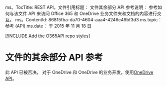 ms。TocTitle: REST API，文件引用标题︰ 文件其余部分 API 参考说明︰ 参考如何与该文件 API 来访问 Office 365 和 OneDrive 业务文件夹和文档的内容进行交互。
ms。ContentId: 86815fba-da70-4604-aaa4-4246c49bf3d3 ms.topic︰ 参考 (API) ms.date︰ 于 2015 年 11 月 18 日

[!INCLUDE [Add the O365API repo styles](../includes/controls/addo365apistyles.html)]


# <a name="files-rest-api-reference"></a>文件的其余部分 API 参考

此 API 已被否决。 对于 OneDrive 和 OneDrive 的业务开发，使用[OneDrive API](https://dev.onedrive.com/)。